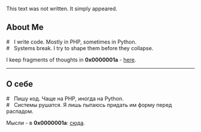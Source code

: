 This text was not written. It simply appeared.

## About Me  

\# &nbsp; I write code. Mostly in PHP, sometimes in Python.  
\# &nbsp; Systems break. I try to shape them before they collapse.

I keep fragments of thoughts in **0x0000001a** - [here](https://0x0000001a.cbrwvy.ru).  

---

## О себе  

\# &nbsp; Пишу код. Чаще на PHP, иногда на Python.  
\# &nbsp; Системы рушатся. Я лишь пытаюсь придать им форму перед распадом.

Мысли - в **0x0000001a**: [сюда](https://0x0000001a.cbrwvy.ru).  
